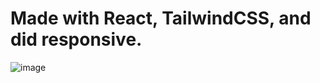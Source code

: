 # Made with React, TailwindCSS, and did responsive.

![image](https://github.com/JonesSZN/CookingSite/assets/110791038/3a33e486-5b3c-4a15-86bc-d614ccafa61e)
